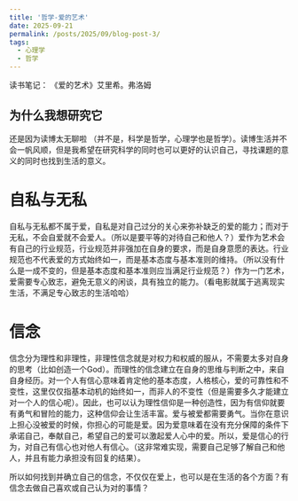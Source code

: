 ```yaml
---
title: '哲学-爱的艺术'
date: 2025-09-21
permalink: /posts/2025/09/blog-post-3/
tags:
  - 心理学
  - 哲学
---
```


读书笔记： 《爱的艺术》艾里希。弗洛姆

为什么我想研究它
-----
还是因为读博太无聊啦 （并不是，科学是哲学，心理学也是哲学）。读博生活并不会一帆风顺，但是我希望在研究科学的同时也可以更好的认识自己，寻找课题的意义的同时也找到生活的意义。

自私与无私
========

自私与无私都不属于爱，自私是对自己过分的关心来弥补缺乏的爱的能力；而对于无私，不会自爱就不会爱人。（所以是要平等的对待自己和他人？）爱作为艺术会有自己的行业规范，行业规范并非强加在自身的要求，而是自身意愿的表达。行业规范也不代表爱的方式始终如一，而是基本态度与基本准则的维持。（所以没有什么是一成不变的，但是基本态度和基本准则应当满足行业规范？）作为一门艺术，爱需要专心致志，避免无意义的闲谈，具有独立的能力。（看电影就属于逃离现实生活，不满足专心致志的生活哈哈）

信念
========
信念分为理性和非理性，非理性信念就是对权力和权威的服从，不需要太多对自身的思考（比如创造一个God）。而理性的信念建立在自身的思维与判断之中，来自自身经历。对一个人有信心意味着肯定他的基本态度，人格核心，爱的可靠性和不变性，这里仅仅指基本动机的始终如一，而非人的不变性（但是需要多久才能建立对一个人的信心呢）。因此，也可以认为理性信仰是一种创造性，因为有信仰就要有勇气和冒险的能力，这种信仰会让生活丰富。爱与被爱都需要勇气。当你在意识上担心没被爱的时候，你担心的可能是爱。因为爱意味着在没有充分保障的条件下承诺自己，奉献自己，希望自己的爱可以激起爱人心中的爱。所以，爱是信心的行为，对自己有信心也对他人有信心。（这非常难实现，需要自己足够了解自己和他人，并且有能力承担没有回复的结果）。

所以如何找到并确立自己的信念，不仅仅在爱上，也可以是在生活的各个方面？有信念去做自己喜欢或自己认为对的事情？


